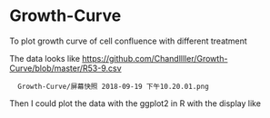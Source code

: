 # Growth-Curve
To plot growth curve of cell confluence with different treatment

The data looks like https://github.com/Chandllller/Growth-Curve/blob/master/R53-9.csv

      Growth-Curve/屏幕快照 2018-09-19 下午10.20.01.png

Then I could plot the data with the ggplot2 in R with the display like


